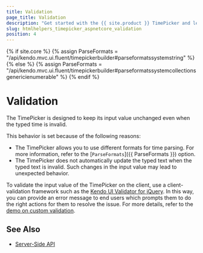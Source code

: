 ```yaml
---
title: Validation
page_title: Validation
description: "Get started with the {{ site.product }} TimePicker and learn how to implement validation rules for its input value."
slug: htmlhelpers_timepicker_aspnetcore_validation
position: 4
---
```

{% if site.core %}
    {% assign ParseFormats = "/api/kendo.mvc.ui.fluent/timepickerbuilder#parseformatssystemstring" %}
{% else %}
    {% assign ParseFormats = "/api/kendo.mvc.ui.fluent/timepickerbuilder#parseformatssystemcollectionsgenericienumerable" %}
{% endif %}

# Validation

The TimePicker is designed to keep its input value unchanged even when the typed time is invalid.

This behavior is set because of the following reasons:
- The TimePicker allows you to use different formats for time parsing. For more information, refer to the [`ParseFormats`]({{ ParseFormats }}) option.
- The TimePicker does not automatically update the typed text when the typed text is invalid. Such changes in the input value may lead to unexpected behavior.

To validate the input value of the TimePicker on the client, use a client-validation framework such as the [Kendo UI Validator for jQuery](https://docs.telerik.com/kendo-ui/controls/validator/overview). In this way, you can provide an error message to end users which prompts them to do the right actions for them to resolve the issue. For more details, refer to the [demo on custom validation](https://demos.telerik.com/kendo-ui/validator/index).

## See Also

* [Server-Side API](/api/timepicker)
